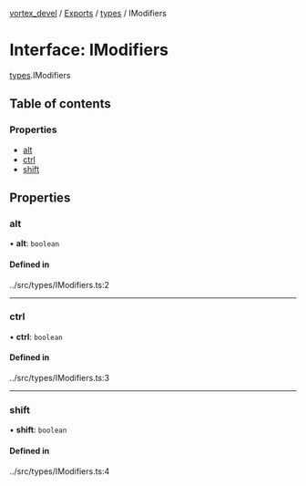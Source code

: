 [vortex_devel](../README.md) / [Exports](../modules.md) / [types](../modules/types.md) / IModifiers

# Interface: IModifiers

[types](../modules/types.md).IModifiers

## Table of contents

### Properties

- [alt](types.IModifiers.md#alt)
- [ctrl](types.IModifiers.md#ctrl)
- [shift](types.IModifiers.md#shift)

## Properties

### alt

• **alt**: `boolean`

#### Defined in

../src/types/IModifiers.ts:2

___

### ctrl

• **ctrl**: `boolean`

#### Defined in

../src/types/IModifiers.ts:3

___

### shift

• **shift**: `boolean`

#### Defined in

../src/types/IModifiers.ts:4
